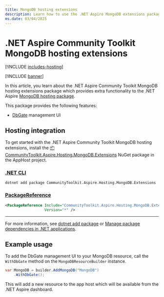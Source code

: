 ```yaml
---
title: MongoDB hosting extensions
description: Learn how to use the .NET Aspire MongoDB extensions package which provides extra functionality to the .NET Aspire MongoDB hosting package.
ms.date: 03/04/2025
---
```


# .NET Aspire Community Toolkit MongoDB hosting extensions

[!INCLUDE [includes-hosting](../includes/includes-hosting.md)]

[!INCLUDE [banner](includes/banner.md)]

In this article, you learn about the .NET Aspire Community Toolkit MongoDB hosting extensions package which provides extra functionality to the .NET Aspire [MongoDB hosting package](https://nuget.org/packages/Aspire.Hosting.MongoDB).

This package provides the following features:

- [DbGate](https://dbgate.org/) management UI

## Hosting integration

To get started with the .NET Aspire Community Toolkit MongoDB hosting extensions, install the [📦 CommunityToolkit.Aspire.Hosting.MongoDB.Extensions](https://nuget.org/packages/CommunityToolkit.Aspire.Hosting.MongoDB.Extensions) NuGet package in the AppHost project.

### [.NET CLI](#tab/dotnet-cli)

```dotnetcli
dotnet add package CommunityToolkit.Aspire.Hosting.MongoDB.Extensions
```

### [PackageReference](#tab/package-reference)

```xml
<PackageReference Include="CommunityToolkit.Aspire.Hosting.MongoDB.Extensions"
                  Version="*" />
```

---

For more information, see [dotnet add package](/dotnet/core/tools/dotnet-add-package) or [Manage package dependencies in .NET applications](/dotnet/core/tools/dependencies).

## Example usage

To add the DbGate management UI to your MongoDB resource, call the `WithDbGate` method on the `MongoDBResourceBuilder` instance.

```csharp
var MongoDB = builder.AddMongoDB("MongoDB")
    .WithDbGate();
```

This will add a new resource to the app host which will be available from the .NET Aspire dashboard.
